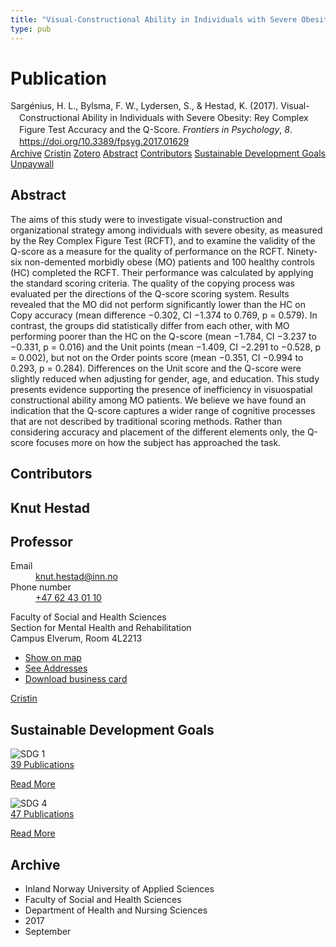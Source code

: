 ```yaml
---
title: "Visual-Constructional Ability in Individuals with Severe Obesity: Rey Complex Figure Test Accuracy and the Q-Score"
type: pub
---
```

<h1>Publication</h1>
<article id="csl-bib-container-LBJ5W5S3" class="csl-bib-container">
  <div class="csl-bib-body" style="line-height: 1.35; padding-left: 1em; text-indent:-1em;">
  <div class="csl-entry">Sarg&#xE9;nius, H. L., Bylsma, F. W., Lydersen, S., &amp; Hestad, K. (2017). Visual-Constructional Ability in Individuals with Severe Obesity: Rey Complex Figure Test Accuracy and the Q-Score. <i>Frontiers in Psychology</i>, <i>8</i>. <a href="https://doi.org/10.3389/fpsyg.2017.01629">https://doi.org/10.3389/fpsyg.2017.01629</a></div>
</div>
  <div class="csl-bib-buttons">
    <a href="#taxonomy-article-LBJ5W5S3" class="csl-bib-button">Archive</a>
    <a href="https://app.cristin.no/results/show.jsf?id=1493441" alt="Cristin URL" class="csl-bib-button">Cristin</a>
    <a href="http://zotero.org/groups/5022929/items/LBJ5W5S3" alt="Zotero URL" class="csl-bib-button">Zotero</a>
    <a href="#abstract-article-LBJ5W5S3" class="csl-bib-button">Abstract</a>
    <a href="#contributors-article-LBJ5W5S3" class="csl-bib-button">Contributors</a>
    <a href="#sdg-article-LBJ5W5S3" class="csl-bib-button">Sustainable Development Goals</a>
    <a href="https://www.frontiersin.org/articles/10.3389/fpsyg.2017.01629/pdf" class="csl-bib-button">Unpaywall</a>
  </div>
  <div id="csl-bib-meta-container-LBJ5W5S3"></div>
</article>
<div id="csl-bib-meta-LBJ5W5S3" class="csl-bib-meta">
  <article id="abstract-article-LBJ5W5S3" class="abstract-article">
    <h1>Abstract</h1>
    The aims of this study were to investigate visual-construction and organizational strategy 
among individuals with severe obesity, as measured by the Rey Complex Figure Test 
(RCFT), and to examine the validity of the Q-score as a measure for the quality of 
performance on the RCFT. Ninety-six non-demented morbidly obese (MO) patients and 
100 healthy controls (HC) completed the RCFT. Their performance was calculated by 
applying the standard scoring criteria. The quality of the copying process was evaluated 
per the directions of the Q-score scoring system. Results revealed that the MO did not 
perform significantly lower than the HC on Copy accuracy (mean difference −0.302, 
CI −1.374 to 0.769, p = 0.579). In contrast, the groups did statistically differ from 
each other, with MO performing poorer than the HC on the Q-score (mean −1.784, 
CI −3.237 to −0.331, p = 0.016) and the Unit points (mean −1.409, CI −2.291 to 
−0.528, p = 0.002), but not on the Order points score (mean −0.351, CI −0.994 to 
0.293, p = 0.284). Differences on the Unit score and the Q-score were slightly reduced 
when adjusting for gender, age, and education. This study presents evidence supporting 
the presence of inefficiency in visuospatial constructional ability among MO patients. We 
believe we have found an indication that the Q-score captures a wider range of cognitive 
processes that are not described by traditional scoring methods. Rather than considering 
accuracy and placement of the different elements only, the Q-score focuses more on how 
the subject has approached the task.
  </article>
  <article id="contributors-article-LBJ5W5S3" class="contributors-article">
    <h1>Contributors</h1>
    <div class="personas">
<div class="vrtx-hinn-person-card">
<div class="photo">
<i class="lar la-user-circle missing-person"></i>
</div>
<div class="info">
<hgroup><h1>Knut Hestad</h1>
<h2>Professor</h2>
</hgroup><dl>
<dt>Email</dt>
<dd>
<a href="mailto:knut.hestad@inn.no">knut.hestad@inn.no</a>
</dd>
<dt>Phone number</dt>
<dd><a href="tel:+4762430110">
+47 62 43 01 10
</a></dd>
</dl>
<p>
Faculty of Social and Health Sciences<br>
Section for Mental Health and Rehabilitation<br>
Campus Elverum,
Room 4L2213
</p>
<ul class="vrtx-hinn-links">
<li><a href="https://www.google.com/maps?q=60.88177,11.53669">Show on map</a></li>
<li><a href="https://www.inn.no/english/find-an-employee/knut-hestad.html#vrtx-hinn-addresses">See Addresses</a></li>
<li><a href="https://www.inn.no/english/find-an-employee/knut-hestad.html?vrtx=vcf">Download business card</a></li>
</ul>
</div>
</div>
<a href="https://app.cristin.no/persons/show.jsf?id=43557" alt="Cristin URL" class="personas-cristin">Cristin</a>
</div>
  </article>
  <article id="sdg-article-LBJ5W5S3" class="sdg-article">
    <h1>Sustainable Development Goals</h1>
    <div class="sdg-container"><div id="sdg1" class="sdg">
<img src="{{< params subfolder >}}images/sdg/sdg01_en.png" class="image" alt="SDG 1">
<div class="sdg-overlay">
<a href="{{< params subfolder >}}en/archive/?sdg=1#archive" class="sdg-publication-count"><span>39</span> Publications</a>
<p><a href="https://sdgs.un.org/goals/goal1" class="sdg-read-more">Read More</a></p>
</div>
</div> <div id="sdg4" class="sdg">
<img src="{{< params subfolder >}}images/sdg/sdg04_en.png" class="image" alt="SDG 4">
<div class="sdg-overlay">
<a href="{{< params subfolder >}}en/archive/?sdg=4#archive" class="sdg-publication-count"><span>47</span> Publications</a>
<p><a href="https://sdgs.un.org/goals/goal4" class="sdg-read-more">Read More</a></p>
</div>
</div></div>
  </article>
  <article id="taxonomy-article-LBJ5W5S3" class="taxonomy-article">
    <h1>Archive</h1>
    <ul>
      <li>Inland Norway University of Applied Sciences</li>
      <li>Faculty of Social and Health Sciences</li>
      <li>Department of Health and Nursing Sciences</li>
      <li>2017</li>
      <li>September</li>
    </ul>
  </article>
</div>
